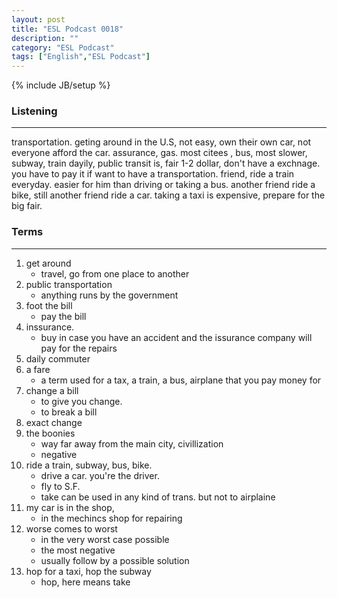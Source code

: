 ```yaml
---
layout: post
title: "ESL Podcast 0018"
description: ""
category: "ESL Podcast"
tags: ["English","ESL Podcast"]
---
```

{% include JB/setup %}

### Listening
-----
transportation.
geting around in the U.S, not easy, own their own car, not everyone afford the car. assurance, gas. most citees , bus, most slower, subway, train dayily, public transit is, fair 1-2 dollar, don't have a exchnage. you have to pay it if want to have a transportation. friend, ride a train everyday. easier for him than driving or taking a bus. another friend ride a bike, still another friend ride a car. taking a taxi is expensive, prepare for the big fair. 

### Terms
--------
1. get around
    * travel, go from one place to another
2. public transportation
    * anything runs by the government
3. foot the bill
    * pay the bill
4. inssurance. 
    * buy in case you have an accident and the issurance company will pay for the repairs
5. daily commuter
7. a fare
    * a term used for a tax, a train, a bus, airplane that you pay money for
8. change a bill
    * to give you change. 
    * to break a bill
9. exact change
10. the boonies
    * way far away from the main city, civillization
    * negative
11. ride a train, subway, bus, bike. 
    * drive a car. you're the driver.
    * fly to S.F. 
    * take can be used in any kind of trans. but not to airplaine
12. my car is in the shop,
    * in the mechincs shop for repairing
13. worse comes to worst
    * in the very worst case possible
    * the most negative 
    * usually follow by a possible solution
14. hop for a taxi, hop the subway
    * hop, here means take